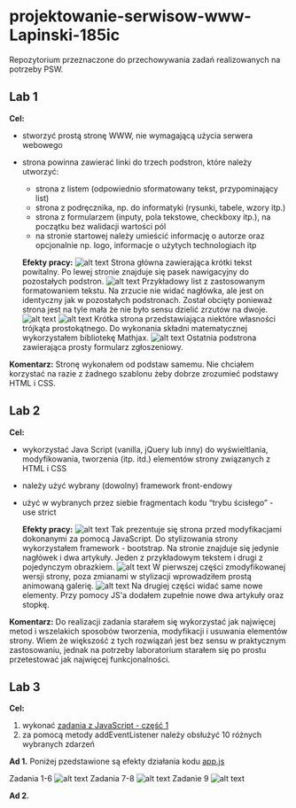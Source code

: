 # projektowanie-serwisow-www-Lapinski-185ic
Repozytorium przeznaczone do przechowywania zadań realizowanych na potrzeby PSW.
## Lab 1
**Cel:**
- stworzyć prostą stronę WWW, nie wymagającą użycia serwera webowego
- strona powinna zawierać linki do trzech podstron, które należy utworzyć:
  - strona z listem (odpowiednio sformatowany tekst, przypominający list)
  - strona z podręcznika, np. do informatyki (rysunki, tabele, wzory itp.)
  - strona z formularzem (inputy, pola tekstowe, checkboxy itp.), na początku bez walidacji wartości pól
  - na stronie startowej należy umieścić informację o autorze oraz opcjonalnie np. logo, informacje o użytych technologiach itp
  
  **Efekty pracy:**
 ![alt text](Lab_1/screeny/o_mnie.png)
 Strona główna zawierająca krótki tekst powitalny.
 Po lewej stronie znajduje się pasek nawigacyjny do pozostałych podstron.
 ![alt text](Lab_1/screeny/list.png)
 Przykładowy list z zastosowanym formatowaniem tekstu.
 Na zrzucie nie widać nagłówka, ale jest on identyczny jak w pozostałych podstronach.
 Został obcięty ponieważ strona jest na tyle mała że nie było sensu dzielić zrzutów na dwoje.
 ![alt text](Lab_1/screeny/podręcznik_1.png) 
 ![alt text](Lab_1/screeny/podręcznik_2.png)
 Krótka strona przedstawiająca niektóre własności trójkąta prostokątnego.
 Do wykonania składni matematycznej wykorzystałem bibliotekę Mathjax.
 ![alt text](Lab_1/screeny/formularz.png)
 Ostatnia podstrona zawierająca prosty formularz zgłoszeniowy.

**Komentarz:**
Stronę wykonałem od podstaw samemu. Nie chciałem korzystać na razie z żadnego szablonu żeby dobrze zrozumieć podstawy HTML i CSS.

## Lab 2
**Cel:**
- wykorzystać Java Script (vanilla, jQuery lub inny) do wyświeltlania, modyfikowania, tworzenia (itp. itd.) elementów strony związanych z HTML i CSS
- należy użyć wybrany (dowolny) framework front-endowy
- użyć w wybranych przez siebie fragmentach kodu “trybu ścisłego” - use strict
  
  **Efekty pracy:**
 ![alt text](Lab_2/screeny/before.png)
 Tak prezentuje się strona przed modyfikacjami dokonanymi za pomocą JavaScript.
 Do stylizowania strony wykorzystałem framework - bootstrap.
 Na stronie znajduje się jedynie nagłówek i dwa artykuły. 
 Jeden z przykładowym tekstem i drugi z pojedynczym obrazkiem.
 ![alt text](Lab_2/screeny/after_1.png)
 W pierwszej części zmodyfikowanej wersji strony, poza zmianami w stylizacji wprowadziłem prostą animowaną galerię.
 ![alt text](Lab_2/screeny/after_2.png)
 Na drugiej części widać same nowe elementy. Przy pomocy JS'a dodałem zupełnie nowe dwa artykuły oraz stopkę.

**Komentarz:**
Do realizacji zadania starałem się wykorzystać jak najwięcej metod i wszelakich sposobów tworzenia, modyfikacji i usuwania elementów strony.
Wiem że większość z tych rozwiązań jest bez sensu w praktycznym zastosowaniu, jednak na potrzeby laboratorium starałem się po prostu przetestować jak najwięcej funkcjonalności.

## Lab 3
**Cel:**
1. wykonać [zadania z JavaScript - część 1](https://github.com/kartofelek007/zadania-podstawy/tree/master/3-funkcje/1-zadania)
2. za pomocą metody addEventListener należy obsłużyć 10 różnych wybranych zdarzeń

**Ad 1.**
Poniżej pzedstawione są efekty działania kodu [app.js](Lab_3/Zadania/scripts/app.js)

Zadania 1-6
![alt text](Lab_3/Zadania/screeny/zad_1-6.png)
Zadania 7-8
![alt text](Lab_3/Zadania/screeny/zad_7-8.png)
Zadanie 9
![alt text](Lab_3/Zadania/screeny/zad_9.png)

**Ad 2.**
